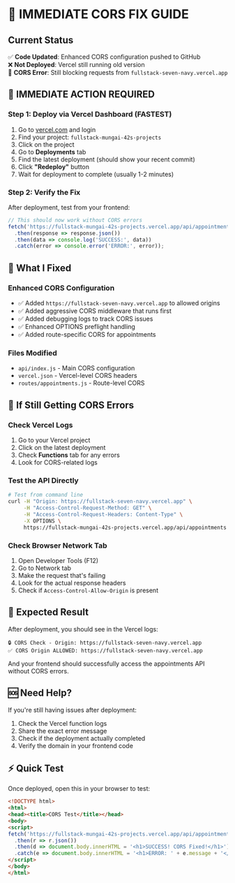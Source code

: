 # 🚨 IMMEDIATE CORS FIX GUIDE

## Current Status
✅ **Code Updated**: Enhanced CORS configuration pushed to GitHub  
❌ **Not Deployed**: Vercel still running old version  
🚨 **CORS Error**: Still blocking requests from `fullstack-seven-navy.vercel.app`

## 🚀 **IMMEDIATE ACTION REQUIRED**

### **Step 1: Deploy via Vercel Dashboard (FASTEST)**
1. Go to [vercel.com](https://vercel.com) and login
2. Find your project: `fullstack-mungai-42s-projects`
3. Click on the project
4. Go to **Deployments** tab
5. Find the latest deployment (should show your recent commit)
6. Click **"Redeploy"** button
7. Wait for deployment to complete (usually 1-2 minutes)

### **Step 2: Verify the Fix**
After deployment, test from your frontend:
```javascript
// This should now work without CORS errors
fetch('https://fullstack-mungai-42s-projects.vercel.app/api/appointments')
  .then(response => response.json())
  .then(data => console.log('SUCCESS:', data))
  .catch(error => console.error('ERROR:', error));
```

## 🔧 **What I Fixed**

### **Enhanced CORS Configuration**
- ✅ Added `https://fullstack-seven-navy.vercel.app` to allowed origins
- ✅ Added aggressive CORS middleware that runs first
- ✅ Added debugging logs to track CORS issues
- ✅ Enhanced OPTIONS preflight handling
- ✅ Added route-specific CORS for appointments

### **Files Modified**
- `api/index.js` - Main CORS configuration
- `vercel.json` - Vercel-level CORS headers
- `routes/appointments.js` - Route-level CORS

## 🐛 **If Still Getting CORS Errors**

### **Check Vercel Logs**
1. Go to your Vercel project
2. Click on the latest deployment
3. Check **Functions** tab for any errors
4. Look for CORS-related logs

### **Test the API Directly**
```bash
# Test from command line
curl -H "Origin: https://fullstack-seven-navy.vercel.app" \
     -H "Access-Control-Request-Method: GET" \
     -H "Access-Control-Request-Headers: Content-Type" \
     -X OPTIONS \
     https://fullstack-mungai-42s-projects.vercel.app/api/appointments
```

### **Check Browser Network Tab**
1. Open Developer Tools (F12)
2. Go to Network tab
3. Make the request that's failing
4. Look for the actual response headers
5. Check if `Access-Control-Allow-Origin` is present

## 🎯 **Expected Result**

After deployment, you should see in the Vercel logs:
```
🔒 CORS Check - Origin: https://fullstack-seven-navy.vercel.app
✅ CORS Origin ALLOWED: https://fullstack-seven-navy.vercel.app
```

And your frontend should successfully access the appointments API without CORS errors.

## 🆘 **Need Help?**

If you're still having issues after deployment:
1. Check the Vercel function logs
2. Share the exact error message
3. Check if the deployment actually completed
4. Verify the domain in your frontend code

## ⚡ **Quick Test**

Once deployed, open this in your browser to test:
```html
<!DOCTYPE html>
<html>
<head><title>CORS Test</title></head>
<body>
<script>
fetch('https://fullstack-mungai-42s-projects.vercel.app/api/appointments')
  .then(r => r.json())
  .then(d => document.body.innerHTML = '<h1>SUCCESS! CORS Fixed!</h1>')
  .catch(e => document.body.innerHTML = '<h1>ERROR: ' + e.message + '</h1>');
</script>
</body>
</html>
```